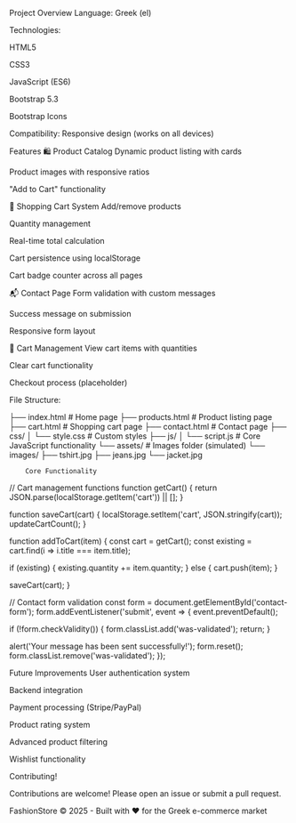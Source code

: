 Project Overview
Language: Greek (el)

Technologies:

HTML5

CSS3

JavaScript (ES6)

Bootstrap 5.3

Bootstrap Icons

Compatibility: Responsive design (works on all devices)

Features
🛍️ Product Catalog
Dynamic product listing with cards

Product images with responsive ratios

"Add to Cart" functionality

🛒 Shopping Cart System
Add/remove products

Quantity management

Real-time total calculation

Cart persistence using localStorage

Cart badge counter across all pages

📬 Contact Page
Form validation with custom messages

Success message on submission

Responsive form layout

🔢 Cart Management
View cart items with quantities

Clear cart functionality

Checkout process (placeholder)

File Structure:

├── index.html             # Home page
├── products.html          # Product listing page
├── cart.html              # Shopping cart page
├── contact.html           # Contact page
├── css/
│   └── style.css          # Custom styles
├── js/
│   └── script.js          # Core JavaScript functionality
└── assets/                # Images folder (simulated)
    └── images/
        ├── tshirt.jpg
        ├── jeans.jpg
        └── jacket.jpg







        Core Functionality

// Cart management functions
function getCart() {
  return JSON.parse(localStorage.getItem('cart')) || [];
}

function saveCart(cart) {
  localStorage.setItem('cart', JSON.stringify(cart));
  updateCartCount();
}

function addToCart(item) {
  const cart = getCart();
  const existing = cart.find(i => i.title === item.title);
  
  if (existing) {
    existing.quantity += item.quantity;
  } else {
    cart.push(item);
  }
  
  saveCart(cart);
}

// Contact form validation
const form = document.getElementById('contact-form');
form.addEventListener('submit', event => {
  event.preventDefault();
  
  if (!form.checkValidity()) {
    form.classList.add('was-validated');
    return;
  }
  
  alert('Your message has been sent successfully!');
  form.reset();
  form.classList.remove('was-validated');
});




              
   Future Improvements
User authentication system

Backend integration

Payment processing (Stripe/PayPal)

Product rating system

Advanced product filtering

Wishlist functionality


Contributing!

Contributions are welcome! Please open an issue or submit a pull request.

            
 FashionStore © 2025 - Built with ❤️ for the Greek e-commerce market
      
